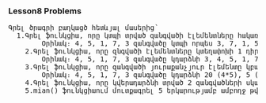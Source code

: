 <h3>Lesson8 Problems</h3>
<pre>
Գրել ծրագրի բաղկացծ հետևյալ մասերից՝
  1.Գրել ֆունկցիա, որը կտպի տրված զանգվածի էլեմենտները հակառակ հաջորդականությամբ առանց օգտագործելու [] օպետատորը։
	    Օրինակ։ 4, 5, 1, 7, 3 զանգվածը կտպի որպես 3, 7, 1, 5, 4
	2.Գրել ֆունկցիա, որը զնգվածի էլեմենտները կտեղափոխի 1 դիրքով աջ՝ վերջին էլեմենտը բերելով առաջին դիրք։
	    Օրինակ։ 4, 5, 1, 7, 3 զանգվածը կդարձնի 3, 4, 5, 1, 7
	3.Գրել ֆունկցիա, որը զանգվածի յուրաքանչյուր էլեմենտը կբազմապատկի հաջորդով՝ վերջին էլեմենտը բազմապատկելով առաջինի հետ։
	    Օրինակ։ 4, 5, 1, 7, 3 զանգվածը կդարձնի 20 (4*5), 5 (5*1), 7 (1*7), 21(7*3), 12(3*4)
	4.Գրել ֆունկցիա, որը կվերադարձնի տրված 2 զանգվածների սկալյար արտադրյալը։ Նշեմ, որ a[1], a[2], ..., a[n] և b[1], b[2], ..., b[n] զանգվածվերի սկալյար արտադրյալի հաշվելու բանաձևը հետևյալն է՝ a[1]*b[1]+a[2]*b[2]+...+a[n]*b[n].
	5.mian() ֆունկցիաում մուտքագրել 5 երկարությամբ ամբողջ թվերի զանգված։ Տպել այդ օգտվելով (1) ֆունկցիայից։ Այնուհետև աշխատացնել (2) ֆունկցիան և տպել զանգվծը (1)-ի միջոցով։ Այնուհետև աշխատացնել (3) ֆունկցիան և նորից տպել զանգվծը (1)-ի միջոցով։ Վերջում տպել (2) և (3) ֆունկցիաների արդյունքում ստացված զանգվածների սկալյար արտադրյալը։
</pre>
